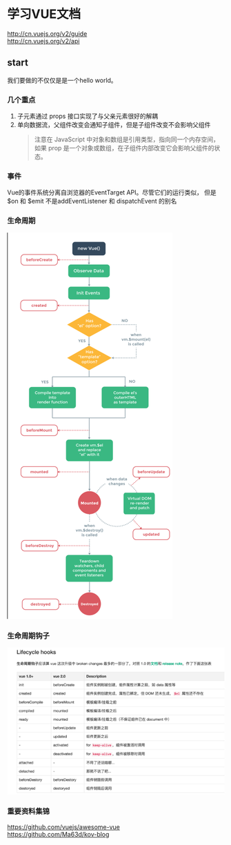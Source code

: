 # 学习VUE文档
http://cn.vuejs.org/v2/guide   
http://cn.vuejs.org/v2/api  
 
## start
我们要做的不仅仅是是一个hello world。  

### 几个重点
1. 子元素通过 props 接口实现了与父亲元素很好的解耦
2. 单向数据流，父组件改变会通知子组件，但是子组件改变不会影响父组件
   > 注意在 JavaScript 中对象和数组是引用类型，指向同一个内存空间，如果 prop 是一个对象或数组，在子组件内部改变它会影响父组件的状态。


### 事件
Vue的事件系统分离自浏览器的EventTarget API。尽管它们的运行类似，
但是$on 和 $emit 不是addEventListener 和 dispatchEvent 的别名


### 生命周期
![生命周期](./img/lifecycle.png)  

### 生命周期钩子
![生命周期钩子](./img/life_cycle_hook.png)  

### 重要资料集锦
https://github.com/vuejs/awesome-vue  
https://github.com/Ma63d/kov-blog